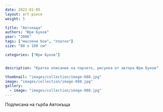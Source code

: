 ```yaml
---
date: 2022-01-05
layout: art-piece
weight: 5

title: "Автокъща"
authors: "Юри Буков"
year: "2006"
tags: ["маслени бои", "платно"]
size: "80 х 100 см"

categories: ["Юри Буков"]


description: "Кратко описание на парчето, рисунка от автора Юри Буков"

thumbnail: "images/collection/image-088.jpg"
image: "images/collection/image-088.jpg"
gallery:
  - image: "images/collection/image-088.jpg"
---
```

Подписана на гърба Автокъща
